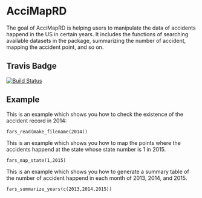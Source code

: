 # AcciMapRD

The goal of AcciMapRD is helping users to manipulate the data of accidents happend in the US in certain years. It includes the functions of searching available datasets in the package, summarizing the number of accident, mapping the accident point, and so on.

## Travis Badge
[![Build Status](https://travis-ci.org/rosalineW/AcciMapRD.svg?branch=travis-setup)](https://travis-ci.org/rosalineW/AcciMapRD)

## Example

This is an example which shows you how to check the existence of the accident record in 2014:

```{r}
fars_read(make_filename(2014))
```

This is an example which shows you how to map the points where the accidents happend at the state whose state number is 1 in 2015.

```{r}
fars_map_state(1,2015)
```

This is an example which shows you how to generate a summary table of the number of accident happend in each month of 2013, 2014, and 2015.

```{r}
fars_summarize_years(c(2013,2014,2015))
```
